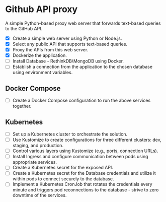 # Github API proxy

A simple Python-based proxy web server that forwards text-based queries to the GitHub API.

- [x] Create a simple web server using Python or Node.js.
- [x] Select any public API that supports text-based queries.
- [x] Proxy the APIs from this web server.
- [x] Dockerize the application.
- [ ] Install Database - RethinkDB\MongoDB using Docker.
- [ ] Establish a connection from the application to the chosen database using environment variables.

## Docker Compose

- [ ] Create a Docker Compose configuration to run the above services together.

## Kubernetes

- [ ] Set up a Kubernetes cluster to orchestrate the solution.
- [ ] Use Kustomize to create configurations for three different clusters: dev, staging, and production.
- [ ] Control various layers using Kustomize (e.g., ports, connection URLs).
- [ ] Install Ingress and configure communication between pods using appropriate services.
- [ ] Create a Kubernetes secret for the exposed API.
- [ ] Create a Kubernetes secret for the Database credentials and utilize it within pods to connect securely to the database.
- [ ] Implement a Kubernetes CronJob that rotates the credentials every minute and triggers pod reconnections to the database - strive to zero downtime of the services.
